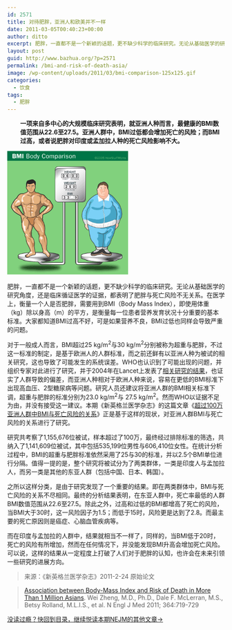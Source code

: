 ```yaml
---
id: 2571
title: 对待肥胖，亚洲人和欧美并不一样
date: 2011-03-05T00:40:23+00:00
author: ditto
excerpt: 肥胖，一直都不是一个新颖的话题，更不缺少科学的临床研究。无论从基础医学的研究角度，还是临床循证医学的证据，都表明了肥胖与死亡风险不无关系。一项来自多中心的大规模临床研究表明，就亚洲人种而言，最健康的BMI数值范围从22.6至27.5。
layout: post
guid: http://www.bazhua.org/?p=2571
permalink: /bmi-and-risk-of-death-asia/
image: /wp-content/uploads/2011/03/bmi-comparison-125x125.gif
categories:
  - 饮食
tags:
  - 肥胖
---
```

<p style="padding-left: 30px;">
  <strong>一项来自多中心的大规模临床研究表明，就亚洲人种而言，最健康的BMI数值范围从22.6至27.5。亚洲人群中，BMI过低都会增加死亡的风险；而BMI过高，或者说肥胖对印度或孟加拉人种的死亡风险影响不大。</strong>
</p>

<img class="alignright size-full wp-image-2591" title="bmi-comparison" src="/wp-content/uploads/2011/03/bmi-comparison.gif" alt="" width="280" height="286" />

肥胖，一直都不是一个新颖的话题，更不缺少科学的临床研究。无论从基础医学的研究角度，还是临床循证医学的证据，都表明了肥胖与死亡风险不无关系。在医学上，衡量一个人是否肥胖，需要用到BMI（Body Mass Index），即使用体重（kg）除以身高（m）的平方，是衡量每一位患者营养发育状况十分重要的基本标准。大家都知道BMI过高不好，可是如果营养不良，BMI过低也同样会导致严重的问题。

对于一般成人而言，BMI超过25 kg/m<sup>2</sup>与30 kg/m<sup>2</sup>分别被称为超重与肥胖，不过这一标准的制定，是基于欧洲人的人群标准，而之前还鲜有以亚洲人种为被试的相关研究，这也导致了可能发生的系统误差。WHO也认识到了可能出现的问题，并组织专家对此进行了研究，并于2004年在Lancet上发表了<a href="http://www.nejm.org/servlet/linkout?suffix=r003&dbid=8&doi=10.1056%2FNEJMoa1010679&key=14726171" target="_self">相关研究的结果</a>，也证实了人群导致的偏差，而亚洲人种相对于欧洲人种来说，容易在更低的BMI标准下出现高血压、2型糖尿病等问题。研究人员还建议将亚洲人群的BMI相关标准下调，超重与肥胖的标准分别为23.0 kg/m<sup>2</sup>与 27.5 kg/m<sup>2</sup>。然而WHO以证据不足为由，并没有接受这一建议。本期《新英格兰医学杂志》的这篇文章《<a href="http://www.nejm.org/doi/full/10.1056/NEJMoa1010679" target="_self">超过100万亚洲人群中BMI与死亡风险的关系</a>》正是基于这样的现状，对亚洲人群BMI与死亡风险的关系进行了研究。

研究共考察了1,155,676位被试，样本超过了100万，最终经过排除标准的筛选，共纳入了1,141,609位被试，其中包括535,199位男性与606,410位女性。在统计分析过程中，BMI的超重与肥胖标准依然采用了25与30的标准，并以2.5个BMI单位进行分隔。值得一提的是，整个研究将被试分为了两类群体，一类是印度人与孟加拉人，而另一类是其他的东亚人群（包括中国、日本、韩国）。

之所以这样分类，是由于研究发现了一个重要的结果。即在两类群体中，BMI与死亡风险的关系不尽相同。最终的分析结果表明，在东亚人群中，死亡率最低的人群BMI数值范围从22.6至27.5。除此之外，过高和过低的BMI都增高了死亡的风险，当BMI大于30时，这一风险因子为1.5；而低于15时，风险更是达到了2.8。而最主要的死亡原因则是癌症、心脑血管疾病等。

而在印度与孟加拉的人群中，结果就相当不一样了，同样的，当BMI低于20时，死亡的风险有所增加，然而在任何情况下，并没能发现BMI升高会增加死亡风险。可以说，这样的结果从一定程度上打破了人们对于肥胖的认知，也许会在未来引领一些研究的进展方向。

> 来源：《新英格兰医学杂志》2011-2-24 原始论文
  
> <a href="http://www.nejm.org/doi/full/10.1056/NEJMoa1010679" target="_self">Association between Body-Mass Index and Risk of Death in More Than 1 Million Asians</a>. Wei Zheng, M.D., Ph.D., Dale F. McLerran, M.S., Betsy Rolland, M.L.I.S., et al. N Engl J Med 2011; 364:719-729

[没读过瘾？快回到目录，继续悦读本期NEJM的其他文章→](http://www.bazhua.org/2011/02/nejm2011-2-24.html)
